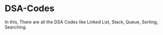# DSA-Codes
In this, There are all the DSA Codes like Linked List, Stack, Queue, Sorting, Searching.
